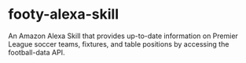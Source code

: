 # footy-alexa-skill
An Amazon Alexa Skill that provides up-to-date information on Premier League soccer teams, fixtures, and table positions by accessing the football-data API.
